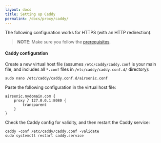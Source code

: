 ```yaml
---
layout: docs
title: Setting up Caddy
permalink: /docs/proxy/caddy/
---
```


The following configuration works for HTTPS (with an HTTP redirection).

> **NOTE**: Make sure you follow the [prerequisites](/docs/proxy/prerequisites/).

#### Caddy configuration

Create a new virtual host file (assumes `/etc/caddy/caddy.conf` is your main file, and includes all `*.conf` files in `/etc/caddy/caddy.conf.d/` directory):

```
sudo nano /etc/caddy/caddy.conf.d/airsonic.conf
```

Paste the following configuration in the virtual host file:

```caddy
airsonic.mydomain.com {
    proxy / 127.0.0.1:8080 {
        transparent
    }
}
```

Check the Caddy config for validity, and then restart the Caddy service:

```
caddy -conf /etc/caddy/caddy.conf -validate
sudo systemctl restart caddy.service
```

